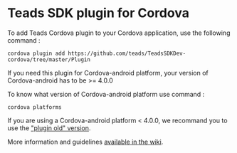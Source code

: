 # Teads SDK plugin for Cordova

To add Teads Cordova plugin to your Cordova application, use the following command :

  ``` cordova plugin add https://github.com/teads/TeadsSDKDev-cordova/tree/master/Plugin ```

If you need this plugin for Cordova-android platform, your version of Cordova-android has to be >= 4.0.0

To know what version of Cordova-android platform use command :

  ``` cordova platforms ``` 

If you are using a Cordova-android platform < 4.0.0, we recommand you to use the <a href="https://github.com/teads/TeadsSDKDev-cordova/tree/master/Plugin_old">"plugin old" version</a>.
  
More information and guidelines <a href="https://github.com/teads/TeadsSDK-cordova/wiki">available in the wiki</a>.

